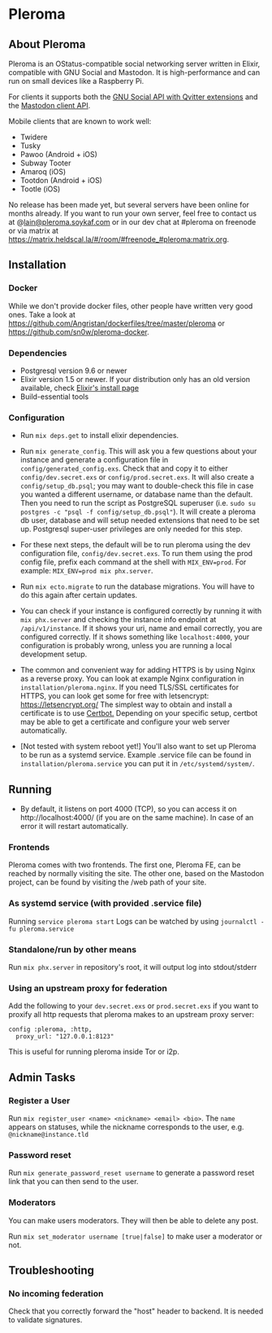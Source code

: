 # Pleroma

## About Pleroma

Pleroma is an OStatus-compatible social networking server written in Elixir, compatible with GNU Social and Mastodon. It is high-performance and can run on small devices like a Raspberry Pi.

For clients it supports both the [GNU Social API with Qvitter extensions](https://twitter-api.readthedocs.io/en/latest/index.html) and the [Mastodon client API](https://github.com/tootsuite/documentation/blob/master/Using-the-API/API.md).

Mobile clients that are known to work well:

* Twidere
* Tusky
* Pawoo (Android + iOS)
* Subway Tooter
* Amaroq (iOS)
* Tootdon (Android + iOS)
* Tootle (iOS)

No release has been made yet, but several servers have been online for months already. If you want to run your own server, feel free to contact us at @lain@pleroma.soykaf.com or in our dev chat at #pleroma on freenode or via matrix at https://matrix.heldscal.la/#/room/#freenode_#pleroma:matrix.org.

## Installation

### Docker

While we don't provide docker files, other people have written very good ones. Take a look at https://github.com/Angristan/dockerfiles/tree/master/pleroma or https://github.com/sn0w/pleroma-docker.

### Dependencies

* Postgresql version 9.6 or newer
* Elixir version 1.5 or newer. If your distribution only has an old version available, check [Elixir's install page](https://elixir-lang.org/install.html)
* Build-essential tools

### Configuration

  * Run `mix deps.get` to install elixir dependencies.

  * Run `mix generate_config`. This will ask you a few questions about your instance and generate a configuration file in `config/generated_config.exs`. Check that and copy it to either `config/dev.secret.exs` or `config/prod.secret.exs`. It will also create a `config/setup_db.psql`; you may want to double-check this file in case you wanted a different username, or database name than the default. Then you need to run the script as PostgreSQL superuser (i.e. `sudo su postgres -c "psql -f config/setup_db.psql"`). It will create a pleroma db user, database and will setup needed extensions that need to be set up. Postgresql super-user privileges are only needed for this step.

  * For these next steps, the default will be to run pleroma using the dev configuration file, `config/dev.secret.exs`. To run them using the prod config file, prefix each command at the shell with `MIX_ENV=prod`. For example: `MIX_ENV=prod mix phx.server`.

  * Run `mix ecto.migrate` to run the database migrations. You will have to do this again after certain updates.

  * You can check if your instance is configured correctly by running it with `mix phx.server` and checking the instance info endpoint at `/api/v1/instance`. If it shows your uri, name and email correctly, you are configured correctly. If it shows something like `localhost:4000`, your configuration is probably wrong, unless you are running a local development setup.

  * The common and convenient way for adding HTTPS is by using Nginx as a reverse proxy. You can look at example Nginx configuration in `installation/pleroma.nginx`. If you need TLS/SSL certificates for HTTPS, you can look get some for free with letsencrypt: https://letsencrypt.org/
  The simplest way to obtain and install a certificate is to use [Certbot.](https://certbot.eff.org) Depending on your specific setup, certbot may be able to get a certificate and configure your web server automatically.

  * [Not tested with system reboot yet!] You'll also want to set up Pleroma to be run as a systemd service. Example .service file can be found in `installation/pleroma.service` you can put it in `/etc/systemd/system/`.

## Running

* By default, it listens on port 4000 (TCP), so you can access it on http://localhost:4000/ (if you are on the same machine). In case of an error it will restart automatically.

### Frontends
Pleroma comes with two frontends. The first one, Pleroma FE, can be reached by normally visiting the site. The other one, based on the Mastodon project, can be found by visiting the /web path of your site.

### As systemd service (with provided .service file)
Running `service pleroma start`
Logs can be watched by using `journalctl -fu pleroma.service`

### Standalone/run by other means
Run `mix phx.server` in repository's root, it will output log into stdout/stderr

### Using an upstream proxy for federation

Add the following to your `dev.secret.exs` or `prod.secret.exs` if you want to proxify all http requests that pleroma makes to an upstream proxy server:

    config :pleroma, :http,
      proxy_url: "127.0.0.1:8123"

This is useful for running pleroma inside Tor or i2p.

## Admin Tasks

### Register a User

Run `mix register_user <name> <nickname> <email> <bio>`. The `name` appears on statuses, while the nickname corresponds to the user, e.g. `@nickname@instance.tld`

### Password reset

Run `mix generate_password_reset username` to generate a password reset link that you can then send to the user.

### Moderators

You can make users moderators. They will then be able to delete any post.

Run `mix set_moderator username [true|false]` to make user a moderator or not.

## Troubleshooting

### No incoming federation

Check that you correctly forward the "host" header to backend. It is needed to validate signatures.
